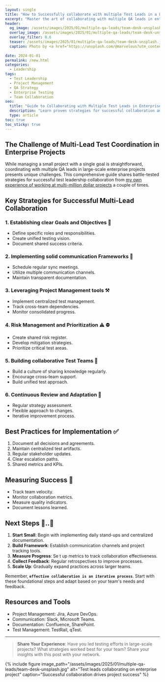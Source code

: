 ```yaml
---
layout: single
title: "How to Successfully collaborate with multiple Test Leads in a Large-Scale Projects"
excerpt: "Master the art of collaborating with multiple QA leads in enterprise projects. Learn effective strategies for test coordination, risk management and successful project delivery."
header:
  og_image: /assets/images/2025/01/multiple-qa-leads/team-desk-unsplash.jpg
  overlay_image: /assets/images/2025/01/multiple-qa-leads/team-desk-unsplash.jpg
  overlay_filter: 0.6
  teaser: /assets/images/2025/01/multiple-qa-leads/team-desk-unsplash.jpg
  caption: Photo by <a href="https://unsplash.com/@marvelous?utm_content=creditCopyText&utm_medium=referral&utm_source=unsplash">Marvin Meyer</a> on <a href="https://unsplash.com/photos/people-sitting-down-near-table-with-assorted-laptop-computers-SYTO3xs06fU?utm_content=creditCopyText&utm_medium=referral&utm_source=unsplash">Unsplash</a>
      
date: 2024-01-01
permalink: /new.html
categories:
  - Leadership
tags:
  - Test Leadership
  - Project Management
  - QA Strategy
  - Enterprise Testing
  - Team Collaboration
seo:
  title: "Guide to Collaborating with Multiple Test Leads in Enterprise Projects | QA Leadership"
  description: "Learn proven strategies for successful collaboration among test leads in large-scale projects. Includes tips on communication, risk management, and team coordination."
  type: article
toc: true
toc_sticky: true
---
```


## The Challenge of Multi-Lead Test Coordination in Enterprise Projects

While managing a small project with a single goal is straightforward, coordinating with multiple QA leads in large-scale enterprise projects presents unique challenges. This comprehensive guide shares battle-tested strategies for successful test leadership collaboration from <u>my own experience of working at multi-million dollar projects</u> a couple of times.

## Key Strategies for Successful Multi-Lead Collaboration

### 1. Establishing clear Goals and Objectives 🎯
- Define specific roles and responsibilities.
- Create unified testing vision.
- Document shared success criteria.

### 2. Implementing solid communication Frameworks 🤝
- Schedule regular sync meetings.
- Utilize multiple communication channels.
- Maintain transparent documentation.

### 3. Leveraging Project Management tools ⚒️
- Implement centralized test management.
- Track cross-team dependencies.
- Monitor consolidated progress.

### 4. Risk Management and Prioritization ⚠️ ⛔️
- Create shared risk register.
- Develop mitigation strategies.
- Prioritize critical test areas.

### 5. Building collaborative Test Teams 🙌
- Build a culture of sharing knowledge regularly.
- Encourage cross-team support.
- Build unified test approach.

### 6. Continuous Review and Adaptation 🧐
- Regular strategy assessment.
- Flexible approach to changes.
- Iterative improvement process.


## Best Practices for Implementation ✅

1. Document all decisions and agreements.
2. Maintain centralized test artifacts.
3. Regular stakeholder updates.
4. Clear escalation paths.
5. Shared metrics and KPIs.

## Measuring Success 📐

- Track team velocity.
- Monitor collaboration metrics.
- Measure quality indicators.
- Document lessons learned.

## Next Steps 🥾..🥾

1. **Start Small**: Begin with implementing daily stand-ups and centralized documentation.
2. **Build Framework**: Establish communication channels and project tracking tools.
3. **Measure Progress**: Se t up metrics to track collaboration effectiveness.
4. **Collect Feedback**: Regular retrospectives to improve processes.
5. **Scale Up**: Gradually expand practices across larger teams.

Remember, **`effective collaboration is an iterative process`**. Start with these foundational steps and adapt based on your team's needs and feedback.

## Resources and Tools

- Project Management: Jira, Azure DevOps.
- Communication: Slack, Microsoft Teams.
- Documentation: Confluence, SharePoint.
- Test Management: TestRail, qTest.

---

> **Share Your Experience**: Have you led testing efforts in large-scale projects? What strategies worked best for your team? Share your insights with this post with your network. 

{% include figure image_path="/assets/images/2025/01/multiple-qa-leads/team-desk-unsplash.jpg" alt="Test leads collaborating on enterprise project" caption="Successful collaboration drives project success" %}